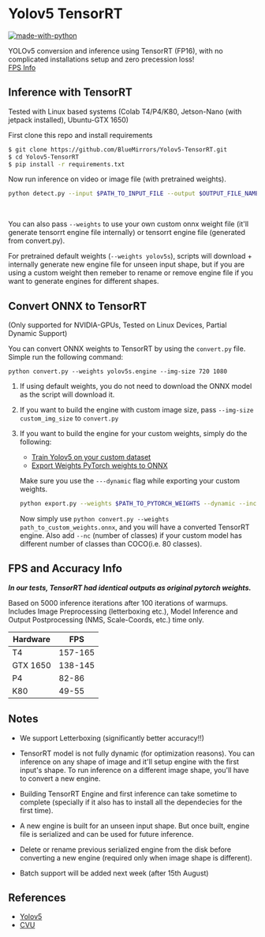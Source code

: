 # Yolov5 TensorRT

[![made-with-python](https://img.shields.io/badge/Made%20with-Python-1f425f.svg)](https://www.python.org/)

YOLOv5 conversion and inference using TensorRT (FP16), with no complicated installations setup and zero precession loss!<br>
[FPS Info](#fps-and-accuracy-info)

## Inference with TensorRT

Tested with Linux based systems (Colab T4/P4/K80, Jetson-Nano (with jetpack installed), Ubuntu-GTX 1650)

First clone this repo and install requirements

```bash
$ git clone https://github.com/BlueMirrors/Yolov5-TensorRT.git
$ cd Yolov5-TensorRT
$ pip install -r requirements.txt
```

Now run inference on video or image file (with pretrained weights).

```bash
python detect.py --input $PATH_TO_INPUT_FILE --output $OUTPUT_FILE_NAME
```

<br>

You can also pass ```--weights``` to use your own custom onnx weight file (it'll generate tensorrt engine file internally) or tensorrt engine file (generated from convert.py). 

For pretrained default weights (```--weights yolov5s```), scripts will download + internally generate new engine file for unseen input shape, but if you are using a custom weight then remeber to rename or remove engine file if you want to generate engines for different shapes. 

## Convert ONNX to TensorRT

(Only supported for NVIDIA-GPUs, Tested on Linux Devices, Partial Dynamic Support)

You can convert ONNX weights to TensorRT by using the `convert.py` file. Simple run the following command: 

```
python convert.py --weights yolov5s.engine --img-size 720 1080
```

1. If using default weights, you do not need to download the ONNX model as the script will download it.

2. If you want to build the engine with custom image size, pass `--img-size custom_img_size` to `convert.py`

3. If you want to build the engine for your custom weights, simply do the following:

    - [Train Yolov5 on your custom dataset](https://github.com/ultralytics/yolov5/wiki/Train-Custom-Data)
    - [Export Weights PyTorch weights to ONNX](https://github.com/ultralytics/yolov5/blob/master/export.py)

    Make sure you use the `---dynamic` flag while exporting your custom weights.

    ```bash
    python export.py --weights $PATH_TO_PYTORCH_WEIGHTS --dynamic --include onnx
    ```

    Now simply use `python convert.py --weights path_to_custom_weights.onnx`, and you will have a converted TensorRT engine. Also add ```--nc``` (number of classes) if your custom model has different number of classes than COCO(i.e. 80 classes). 
    
## FPS and Accuracy Info
***In our tests, TensorRT had identical outputs as original pytorch weights.***

Based on 5000 inference iterations after 100 iterations of warmups. Includes Image Preprocessing (letterboxing etc.), Model Inference and Output Postprocessing (NMS, Scale-Coords, etc.) time only.  

| Hardware    | FPS     |
| ---------- | ------- |
| T4   | 157-165 |
| GTX 1650 | 138-145|
| P4   | 82-86 |
| K80 | 49-55 | 
    
## Notes
- We support Letterboxing (significantly better accuracy!!)
- TensorRT model is not fully dynamic (for optimization reasons). You can inference on any shape of image and it'll setup engine with the first input's shape. To run inference on a different image shape, you'll have to convert a new engine.

- Building TensorRT Engine and first inference can take sometime to complete (specially if it also has to install all the dependecies for the first time).

- A new engine is built for an unseen input shape. But once built, engine file is serialized and can be used for future inference.

- Delete or rename previous serialized engine from the disk before converting a new engine (required only when image shape is different).
- Batch support will be added next week (after 15th August)

## References
- [Yolov5](https://github.com/ultralytics/yolov5)
- [CVU](https://github.com/BlueMirrors/cvu)
